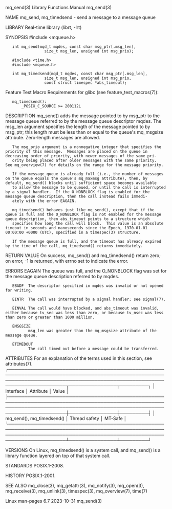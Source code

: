 mq_send(3)                                                                                Library Functions Manual                                                                               mq_send(3)

NAME
       mq_send, mq_timedsend - send a message to a message queue

LIBRARY
       Real-time library (librt, -lrt)

SYNOPSIS
       #include <mqueue.h>

       int mq_send(mqd_t mqdes, const char msg_ptr[.msg_len],
                     size_t msg_len, unsigned int msg_prio);

       #include <time.h>
       #include <mqueue.h>

       int mq_timedsend(mqd_t mqdes, const char msg_ptr[.msg_len],
                     size_t msg_len, unsigned int msg_prio,
                     const struct timespec *abs_timeout);

   Feature Test Macro Requirements for glibc (see feature_test_macros(7)):

       mq_timedsend():
           _POSIX_C_SOURCE >= 200112L

DESCRIPTION
       mq_send() adds the message pointed to by msg_ptr to the message queue referred to by the message queue descriptor mqdes.  The msg_len argument specifies the length of the message pointed to by
       msg_ptr; this length must be less than or equal to the queue's mq_msgsize attribute.  Zero-length messages are allowed.

       The msg_prio argument is a nonnegative integer that specifies the priority of this message.  Messages are placed on the queue in decreasing order of priority, with newer messages of the same pri‐
       ority being placed after older messages with the same priority.  See mq_overview(7) for details on the range for the message priority.

       If the message queue is already full (i.e., the number of messages on the queue equals the queue's mq_maxmsg attribute), then, by default, mq_send() blocks until sufficient space becomes available
       to allow the message to be queued, or until the call is interrupted by a signal handler.  If the O_NONBLOCK flag is enabled for the message queue description, then the call instead fails immedi‐
       ately with the error EAGAIN.

       mq_timedsend() behaves just like mq_send(), except that if the queue is full and the O_NONBLOCK flag is not enabled for the message queue description, then abs_timeout points to a structure which
       specifies how long the call will block.  This value is an absolute timeout in seconds and nanoseconds since the Epoch, 1970-01-01 00:00:00 +0000 (UTC), specified in a timespec(3) structure.

       If the message queue is full, and the timeout has already expired by the time of the call, mq_timedsend() returns immediately.

RETURN VALUE
       On success, mq_send() and mq_timedsend() return zero; on error, -1 is returned, with errno set to indicate the error.

ERRORS
       EAGAIN The queue was full, and the O_NONBLOCK flag was set for the message queue description referred to by mqdes.

       EBADF  The descriptor specified in mqdes was invalid or not opened for writing.

       EINTR  The call was interrupted by a signal handler; see signal(7).

       EINVAL The call would have blocked, and abs_timeout was invalid, either because tv_sec was less than zero, or because tv_nsec was less than zero or greater than 1000 million.

       EMSGSIZE
              msg_len was greater than the mq_msgsize attribute of the message queue.

       ETIMEDOUT
              The call timed out before a message could be transferred.

ATTRIBUTES
       For an explanation of the terms used in this section, see attributes(7).
       ┌────────────────────────────────────────────────────────────────────────────────────────────────────────────────────────────────────────────────────────────────────────┬───────────────┬─────────┐
       │ Interface                                                                                                                                                              │ Attribute     │ Value   │
       ├────────────────────────────────────────────────────────────────────────────────────────────────────────────────────────────────────────────────────────────────────────┼───────────────┼─────────┤
       │ mq_send(), mq_timedsend()                                                                                                                                              │ Thread safety │ MT-Safe │
       └────────────────────────────────────────────────────────────────────────────────────────────────────────────────────────────────────────────────────────────────────────┴───────────────┴─────────┘

VERSIONS
       On Linux, mq_timedsend() is a system call, and mq_send() is a library function layered on top of that system call.

STANDARDS
       POSIX.1-2008.

HISTORY
       POSIX.1-2001.

SEE ALSO
       mq_close(3), mq_getattr(3), mq_notify(3), mq_open(3), mq_receive(3), mq_unlink(3), timespec(3), mq_overview(7), time(7)

Linux man-pages 6.7                                                                              2023-10-31                                                                                      mq_send(3)
